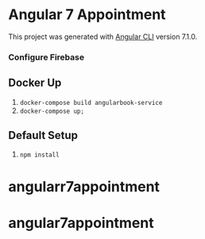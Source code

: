 # Angular 7 Appointment

This project was generated with [Angular CLI](https://github.com/angular/angular-cli) version 7.1.0.

### Configure Firebase

## Docker Up

1) `docker-compose build angularbook-service`
2) `docker-compose up;`

## Default Setup

1) `npm install`
# angularr7appointment
# angular7appointment

